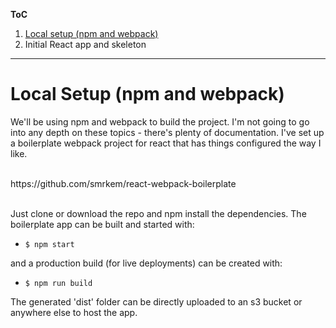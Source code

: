 **ToC**
1. [Local setup (npm and webpack)](https://github.com/smrkem/stockdata2/blob/master/docs/local-setup.md)
2. Initial React app and skeleton  

***  

# Local Setup (npm and webpack)  

We'll be using npm and webpack to build the project. I'm not going to go into any depth on these topics - there's plenty of documentation. I've set up a boilerplate webpack project for react that has things configured the way I like.  

<br>
https://github.com/smrkem/react-webpack-boilerplate  
<br>
<br>

Just clone or download the repo and npm install the dependencies. The boilerplate app can be built and started with:  
- `$ npm start`  

and a production build (for live deployments) can be created with:  
- `$ npm run build`  

The generated 'dist' folder can be directly uploaded to an s3 bucket or anywhere else to host the app.  
